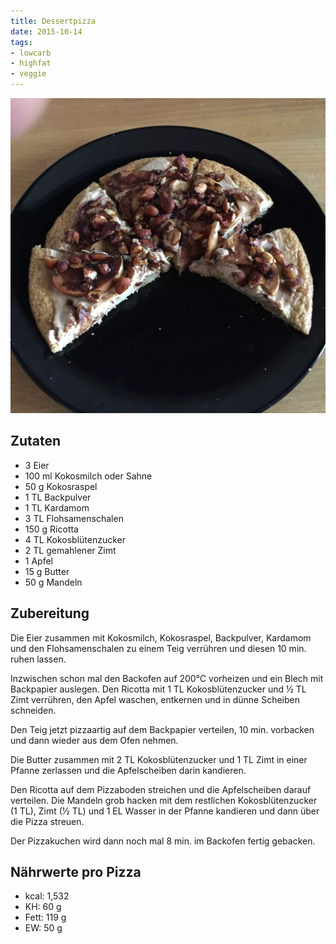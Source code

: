 ```yaml
---
title: Dessertpizza
date: 2015-10-14
tags:
- lowcarb
- highfat
- veggie
---
```


![](/img/dessertpizza.webp)

## Zutaten
- 3         Eier
- 100 ml    Kokosmilch oder Sahne
- 50 g      Kokosraspel
- 1 TL      Backpulver
- 1 TL      Kardamom
- 3 TL      Flohsamenschalen
- 150 g     Ricotta
- 4 TL      Kokosblütenzucker
- 2 TL      gemahlener Zimt
- 1         Apfel
- 15 g      Butter
- 50 g      Mandeln

## Zubereitung
Die Eier zusammen mit Kokosmilch, Kokosraspel, Backpulver, Kardamom und den Flohsamenschalen zu einem Teig verrühren und diesen 10 min. ruhen lassen.

Inzwischen schon mal den Backofen auf 200℃  vorheizen und ein Blech mit Backpapier auslegen. Den Ricotta mit 1 TL Kokosblütenzucker und ½ TL Zimt verrühren, den Apfel waschen, entkernen und in dünne Scheiben schneiden.

Den Teig jetzt pizzaartig auf dem Backpapier verteilen, 10 min. vorbacken und dann wieder aus dem Ofen nehmen.

Die Butter zusammen mit 2 TL Kokosblütenzucker und 1 TL Zimt in einer Pfanne zerlassen und die Apfelscheiben darin kandieren.

Den Ricotta auf dem Pizzaboden streichen und die Apfelscheiben darauf verteilen. Die Mandeln grob hacken mit dem restlichen Kokosblütenzucker (1 TL), Zimt (½ TL) und 1 EL Wasser in der Pfanne kandieren und dann über die Pizza streuen.

Der Pizzakuchen wird dann noch mal 8 min. im Backofen fertig gebacken.

## Nährwerte pro Pizza
- kcal: 1,532
- KH:      60 g
- Fett:   119 g
- EW:      50 g
